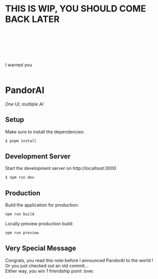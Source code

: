# THIS IS WIP, YOU SHOULD COME BACK LATER

<br /><br /><br /><br /><br /><br />
I warned you<br /><br />

# PandorAI

*One UI, multiple AI*

## Setup

Make sure to install the dependencies:

```bash
$ pnpm install
```

## Development Server

Start the development server on http://localhost:3000

```bash
$ npm run dev
```

## Production

Build the application for production:

```bash
npm run build
```

Locally preview production build:

```bash
npm run preview
```

## Very Special Message

Congrats, you read this note before I announced PandorAI to the world !<br />
Or you just checked out an old commit...<br>
Either way, you win 1 friendship point :love:
